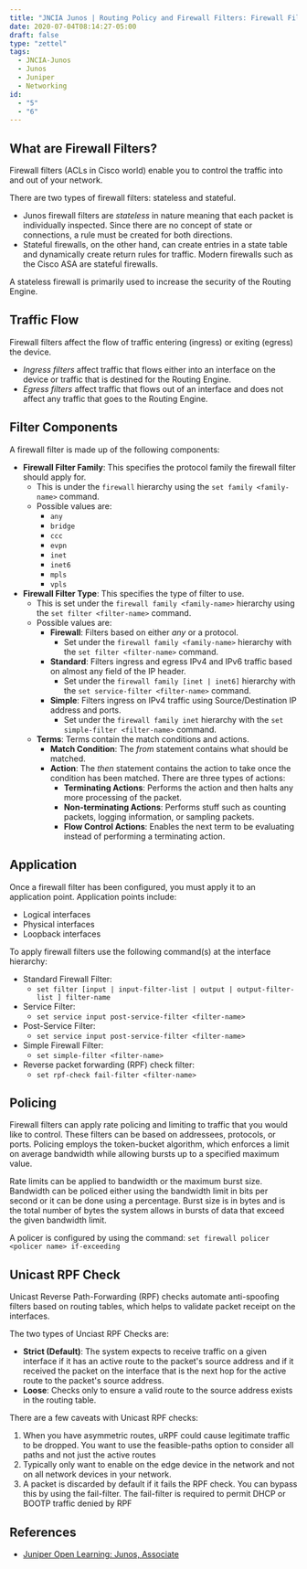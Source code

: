 ```yaml
---
title: "JNCIA Junos | Routing Policy and Firewall Filters: Firewall Filters"
date: 2020-07-04T08:14:27-05:00
draft: false
type: "zettel"
tags:
  - JNCIA-Junos
  - Junos
  - Juniper
  - Networking
id: 
  - "5"
  - "6"
---
```

## What are Firewall Filters?
Firewall filters (ACLs in Cisco world) enable you to control the traffic into and out of your network. 

There are two types of firewall filters: stateless and stateful. 

  * Junos firewall filters are *stateless* in nature meaning that each packet is individually inspected. Since there are no concept of state or connections, a rule must be created for both directions. 
  * Stateful firewalls, on the other hand, can create entries in a state table and dynamically create return rules for traffic. Modern firewalls such as the Cisco ASA are stateful firewalls.

A stateless firewall is primarily used to increase the security of the Routing Engine. 

## Traffic Flow
Firewall filters affect the flow of traffic entering (ingress) or exiting (egress) the device.
  
  * *Ingress filters* affect traffic that flows either into an interface on the device or traffic that is destined for the Routing Engine.
  * *Egress filters* affect traffic that flows out of an interface and does not affect any traffic that goes to the Routing Engine.

## Filter Components
A firewall filter is made up of the following components:

  * **Firewall Filter Family**: This specifies the protocol family the firewall filter should apply for.
    * This is under the `firewall` hierarchy using the `set family <family-name>` command. 
    * Possible values are:
      * `any`
      * `bridge`
      * `ccc`
      * `evpn`
      * `inet`
      * `inet6`
      * `mpls`
      * `vpls`
  * **Firewall Filter Type**: This specifies the type of filter to use.
    * This is set under the `firewall family <family-name>` hierarchy using the `set filter <filter-name>` command.
    * Possible values are:
      * **Firewall**: Filters based on either *any* or a protocol.
        * Set under the `firewall family <family-name>` hierarchy with the `set filter <filter-name>` command.
      * **Standard**: Filters ingress and egress IPv4 and IPv6 traffic based on almost any field of the IP header.
        * Set under the `firewall family [inet | inet6]` hierarchy with the `set service-filter <filter-name>` command.
      * **Simple**: Filters ingress on IPv4 traffic using Source/Destination IP address and ports.
        * Set under the `firewall family inet` hierarchy with the `set simple-filter <filter-name>` command.
    * **Terms**: Terms contain the match conditions and actions.
      * **Match Condition**: The *from* statement contains what should be matched. 
      * **Action**: The *then* statement contains the action to take once the condition has been matched. There are three types of actions:
        * **Terminating Actions**: Performs the action and then halts any more processing of the packet.
        * **Non-terminating Actions**: Performs stuff such as counting packets, logging information, or sampling packets.
        * **Flow Control Actions**: Enables the next term to be evaluating instead of performing a terminating action.

## Application
Once a firewall filter has been configured, you must apply it to an application point. Application points include:

  * Logical interfaces
  * Physical interfaces
  * Loopback interfaces

To apply firewall filters use the following command(s) at the interface hierarchy:

  * Standard Firewall Filter:
    * `set filter [input | input-filter-list | output | output-filter-list ] filter-name`
  * Service Filter:
    * `set service input post-service-filter <filter-name>`
  * Post-Service Filter:
    * `set service input post-service-filter <filter-name>`
  * Simple Firewall Filter:
    * `set simple-filter <filter-name>`
  * Reverse packet forwarding (RPF) check filter:
    * `set rpf-check fail-filter <filter-name>`

## Policing

Firewall filters can apply rate policing and limiting to traffic that you would like to control. These filters can be based on addressees, protocols, or ports. Policing employs the token-bucket algorithm, which enforces a limit on average bandwidth while allowing bursts up to a specified maximum value. 

Rate limits can be applied to bandwidth or the maximum burst size. Bandwidth can be policed either using the bandwidth limit in bits per second or it can be done using a percentage. Burst size is in bytes and is the total number of bytes the system allows in bursts of data that exceed the given bandwidth limit.

A policer is configured by using the command: `set firewall policer <policer name> if-exceeding`

## Unicast RPF Check
Unicast Reverse Path-Forwarding (RPF) checks automate anti-spoofing filters based on routing tables, which helps to validate packet receipt on the interfaces.

The two types of Unciast RPF Checks are:
  * **Strict (Default)**: The system expects to receive traffic on a given interface if it has an active route to the packet's source address and if it received the packet on the interface that is the next hop for the active route to the packet's source address.
  * **Loose**: Checks only to ensure a valid route to the source address exists in the routing table.

There are a few caveats with Unicast RPF checks: 

  1. When you have asymmetric routes, uRPF could cause legitimate traffic to be dropped. You want to use the feasible-paths option to consider all paths and not just the active routes
  2. Typically only want to enable on the edge device in the network and not on all network devices in your network.
  3. A packet is discarded by default if it fails the RPF check. You can bypass this by using the fail-filter. The fail-filter is required to permit DHCP or BOOTP traffic denied by RPF
	
## References
  * [Juniper Open Learning: Junos, Associate](https://cloud.contentraven.com/junosgenius/learningpath-detail/1004/3/0/1)

